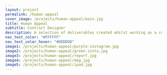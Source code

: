 ```yaml
---
layout: project
permalink: /human-appeal
cover_image: /projects/human-appeal/main.jpg
title: Human Appeal
subtitle: Contract Designer
description: A selection of deliverables created whilst working as a contractor for the international relief charity, Human Appeal.
nav_text_color: "#FFFFFF"
nav_text_color_hover: "#DDDDDD"
image1: /projects/human-appeal/purple-instagram.jpg
image2: /projects/human-appeal/green-insta.jpg
image3: /projects/human-appeal/report.jpg
image4: /projects/human-appeal/mag.jpg
image5: /projects/human-appeal/ipad.jpg
---
```

